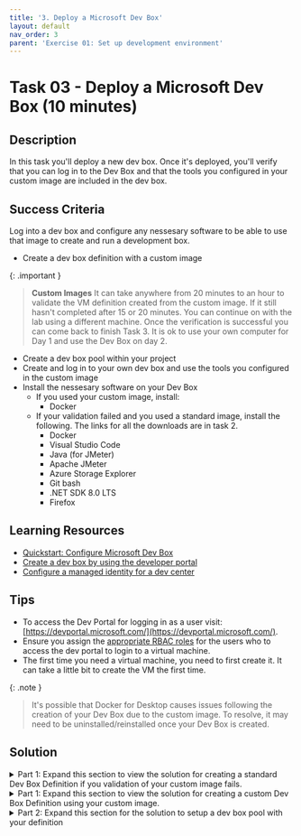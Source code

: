 ```yaml
---
title: '3. Deploy a Microsoft Dev Box'
layout: default
nav_order: 3
parent: 'Exercise 01: Set up development environment'
---
```


# Task 03 - Deploy a Microsoft Dev Box (10 minutes)

## Description

In this task you'll deploy a new dev box. Once it's deployed, you'll verify that you can log in to the Dev Box and that the tools you configured in your custom image are included in the dev box.

## Success Criteria

Log into a dev box and configure any nessesary software to be able to use that image to create and run a development box.

- Create a dev box definition with a custom image

{: .important }
> **Custom Images** It can take anywhere from 20 minutes to an hour to validate the VM definition created from the custom image. If it still hasn't completed after 15 or 20 minutes. You can continue on with the lab using a different machine. Once the verification is successful you can come back to finish Task 3. It is ok to use your own computer for Day 1 and use the Dev Box on day 2.

- Create a dev box pool within your project
- Create and log in to your own dev box and use the tools you configured in the custom image
- Install the nessesary software on your Dev Box
  - If you used your custom image, install:
    - Docker
  - If your validation failed and you used a standard image, install the following. The links for all the downloads are in task 2.
    - Docker
    - Visual Studio Code
    - Java (for JMeter)
    - Apache JMeter
    - Azure Storage Explorer
    - Git bash
    - .NET SDK 8.0 LTS
    - Firefox

## Learning Resources

- [Quickstart: Configure Microsoft Dev Box](https://learn.microsoft.com/azure/dev-box/quickstart-configure-dev-box-service?wt.mc_id=mdbservice_acomdoc01_webpage_cnl&tabs=AzureADJoin)
- [Create a dev box by using the developer portal](https://learn.microsoft.com/azure/dev-box/quickstart-create-dev-box?wt.mc_id=mdbservice_acomdoc02_webpage_cnl)
- [Configure a managed identity for a dev center](https://learn.microsoft.com/azure/deployment-environments/how-to-configure-managed-identity)

## Tips

- To access the Dev Portal for logging in as a user visit: [https://devportal.microsoft.com/](https://devportal.microsoft.com/).
- Ensure you assign the [appropriate RBAC roles](https://learn.microsoft.com/azure/dev-box/how-to-dev-box-user) for the users who to access the dev portal to login to a virtual machine.
- The first time you need a virtual machine, you need to first create it. It can take a little bit to create the VM the first time.

{: .note }
> It's possible that Docker for Desktop causes issues following the creation of your Dev Box due to the custom image. To resolve, it may need to be uninstalled/reinstalled once your Dev Box is created.

## Solution

<details markdown="block">
<summary>Part 1: Expand this section to view the solution for creating a standard Dev Box Definition if you validation of your custom image fails.</summary>

1. In the Azure Portal, navigate to the Dev center you created in Task 1, and select Dev box definitions.
    ![Dev box definitions](../../Media/0102_DevBoxDefinitions.png)
2. Select +Create
    ![Create a dev box](../../Media/0102_CreateDevBox.png)
3. Create a new dev box definition with the following settings and select Create.
     - Name: "TechExcel-Dev-Box"
     - Image: Windows 11 Enterprise + OS Optimizations 23H2
     - Image version: Latest
     - Compute: 8vCPU, 32 GB RAM
     - Storage: 256 GB SSD

    ![Create a new dev box definition](../../Media/0102_DevBoxDefinitionProperties.png)

</details>

<details markdown="block">
<summary>Part 1: Expand this section to view the solution for creating a custom Dev Box Definition using your custom image.</summary>

1. Navigate back to your Dev Center, go to Identity and turn on a system assigned Managed Identity
   ![Enabled Dev Center Managed Identity](../../Media/DevCenterManagedIdentity.png)
2. Navigate to the Compute Gallery you created and open Access Control (IAM). Grant the managed identity the Managed Application Contributor Role.
   ![Add the managed identity with the Managed Application Contributor Roles](../../Media/0103_ManagedIdentityPermissions.png)
3. Once it's been enabled and the permissions added, back in the Dev Center and add the compute gallery that was created in Task 2.
   ![Add Compute Gallery](../../Media/AddComputeGallery.png)
4. Go to you Dev box definitions, and create a new definition. Use the image you created in Task 2.
    -**Note**: The verification of the definition can also take some time to complete. If it hasn't completely after about 20 minute, students can proceed to continue on with exercise 2 and using their own machines or create a standard dev box definition and use that dev box. They can check on that status periodically, and once it completes, finish up Task 3. It's OK to use there machine for Day 1 and use the Dev Box (standard or custom) on day 2.
   ![Dev Box Definition](../../Media/DevBoxDefinition.png)
5. After the definition has been created and the image status verified, go to Projects and open up your MPPTeamMessagingSystem Project
   ![Definition Verification](../../Media/DefinitionVerification.png)
</details>

<details markdown="block">
<summary>Part 2: Expand this section for the solution to setup a dev box pool with your definition</summary>

1. Navigate to Manage dev box pools, and create a dev box pool
   ![Create Dev Box Pool](../../Media/CreateDevBoxPool.png)
2. Configure the settings as seen below. Use your Dev Box Definition (standard or custom) you just created as well as the network connection you created in Task 1. You may also want to adjust the auto-stop time
   ![Dev Box Pool Settings](../../Media/DevBoxPoolSettings.png)
3. Finally, for the Project, under Access control, assign yourself and any other users to be a "DevCenter Dev Box Users"
    ![Assign permissions](../../Media/AssignPermissions.png)
4. Log into your dev box and install the software you'll need for the rest of the training
   - If you used your custom image, install:
     - Docker
   - If your validation failed and you used a standard image, install the following. The links for all the downloads are in task 2.
     - Docker
     - Visual Studio Code
     - Java (for JMeter)
     - Apache JMeter
     - Azure Storage Explorer
     - Git bash
     - .NET SDK 8.0 LTS
     - Firefox

</details>
